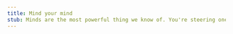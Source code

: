 ```yaml
---
title: Mind your mind
stub: Minds are the most powerful thing we know of. You're steering one.
---
```


